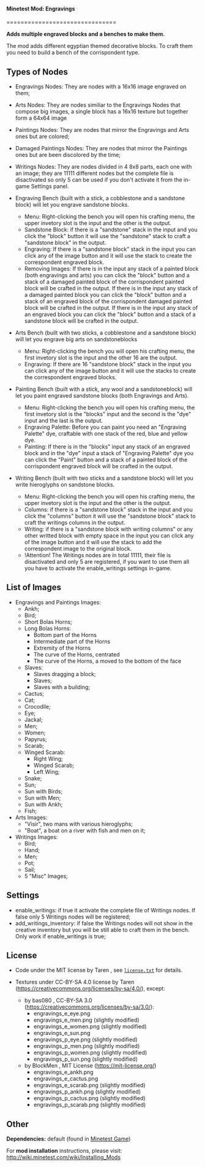 #### Minetest Mod: Engravings
===============================

**Adds multiple engraved blocks and a benches to make them.**

The mod adds different egyptian themed decorative blocks. To craft them you need to build a bench of the corrispondent type.

## Types of Nodes
- Engravings Nodes: They are nodes with a 16x16 image engraved on them;
- Arts Nodes: They are nodes similiar to the Engravings Nodes that compose big images, a single block has a 16x16 texture but together form a 64x64 image
- Paintings Nodes: They are nodes that mirror the Engravings and Arts ones but are colored;
- Damaged Paintings Nodes: They are nodes that mirror the Paintings ones but are been discolored by the time;
- Writings Nodes: They are nodes divided in 4 8x8 parts, each one with an image; they are 11111 different nodes but the complete file is disactivated so only 5 can be used if you don't activate it from the in-game Settings panel.

- Engraving Bench (built with a stick, a cobblestone and a sandstone block) will let you engrave sandstone blocks. 
    - Menu: Right-clicking the bench you will open his crafting menu, the upper invetory slot is the input and the other is the output. 
    - Sandstone Block: if there is a "sandstone" stack in the input and you click the "block" button it will use the "sandstone" stack to craft a "sandstone block" in the output. 
    - Engraving: If there is a "sandstone block" stack in the input you can click any of the image button and it will use the stack to create the correspondent engraved block. 
    - Removing Images: If there is in the input any stack of a painted block (both engravings and arts) you can click the "block" button and a stack of a damaged painted block of the corrispondent painted block will be crafted in the output. If there is in the input any stack of a damaged painted block you can click the "block" button and a stack of an engraved block of the corrispondent damaged painted block will be crafted in the output. If there is in the input any stack of an engraved block you can click the "block" button and a stack of a sandstone block will be crafted in the output. 

- Arts Bench (built with two sticks, a cobblestone and a sandstone block) will let you engrave big arts on sandstoneblocks
    - Menu: Right-clicking the bench you will open his crafting menu, the first invetory slot is the input and the other 16 are the output. 
    - Engraving: If there are 16 "sandstone block" stack in the input you can click any of the image button and it will use the stacks to create the correspondent engraved blocks.        

- Painting Bench (built with a stick, any wool and a sandstoneblock) will let you paint engraved sandstone blocks (both Engravings and Arts).
    - Menu: Right-clicking the bench you will open his crafting menu, the first invetory slot is the "blocks" input and the second is the "dye" input and the last is the output.
    - Engraving Palette: Before you can paint you need an "Engraving Palette" dye, craftable with one stack of the red, blue and yellow dye. 
    - Painting: If there is in the "blocks" input any stack of an engraved block and in the "dye" input a stack of "Engraving Palette" dye you can click the "Paint" button and a stack of a painted block of the corrispondent engraved block will be crafted in the output.  

- Writing Bench (built with two sticks and a sandstone block) will let you write hieroglyphs on sandstone blocks.
    - Menu: Right-clicking the bench you will open his crafting menu, the upper invetory slot is the input and the other is the output. 
    - Columns: if there is a "sandstone block" stack in the input and you click the "columns" button it will use the "sandstone block" stack to craft the writings columns in the output.
    - Writing: if there is a "sandstone block with writing columns" or any other writted block with empty space in the input you can click any of the image button and it will use the stack to add the correspondent image to the original block. 
    - !Attention! The Writings nodes are in total 11111, their file is disactivated and only 5 are registered, if you want to use them all you have to activate the enable_writings settings in-game.

## List of Images
- Engravings and Paintings Images:
    - Ankh;
    - Bird;
    - Short Bolas Horns;                                                
    - Long Bolas Horns:                                                    
        - Bottom part of the Horns                                       
        - Intermediate part of the Horns                                
        - Extremity of the Horns                                        
        - The curve of the Horns, centrated                             
        - The curve of the Horns, a moved to the bottom of the face     
    - Slaves:                                                           
        - Slaves dragging a block;                                      
        - Slaves;                                                       
        - Slaves with a building;                                       
    - Cactus;
    - Cat;
    - Crocodile;
    - Eye;
    - Jackal;
    - Men;
    - Women;
    - Papyrus;
    - Scarab;
    - Winged Scarab:
        - Right Wing;
        - Winged Scarab;
        - Left Wing;
    - Snake;
    - Sun;
    - Sun with Birds;
    - Sun with Men;
    - Sun with Ankh;
    - Fish;
- Arts Images:
    - "Visir", two mans with various hieroglyphs;
    - "Boat", a boat on a river with fish and men on it;
- Writings Images:
    - Bird;
    - Hand;
    - Men;
    - Pot;
    - Sail;
    - 5 "Misc" Images;

## Settings

- enable_writings: if true it activate the complete file of Writings nodes. If false only 5 Writings nodes will be registered;
- add_writings_inventory: if false the Writings nodes will not show in the creative inventory but you will be still able to craft them in the bench. Only work if enable_writings is true;

## License

- Code under the MIT license by Taren , see [`license.txt`](license.txt) for details.

- Textures under CC-BY-SA 4.0 license by Taren (https://creativecommons.org/licenses/by-sa/4.0/), except:
    - by bas080 , CC-BY-SA 3.0 (https://creativecommons.org/licenses/by-sa/3.0/):
        - engravings_e_eye.png 
        - engravings_e_men.png   (slightly modified) 
        - engravings_e_women.png (slightly modified) 
        - engravings_e_sun.png 
        - engravings_p_eye.png   (slightly modified)
        - engravings_p_men.png   (slightly modified)
        - engravings_p_women.png (slightly modified) 
        - engravings_p_sun.png   (slightly modified) 
    - by BlockMen , MIT License (https://mit-license.org/)
        - engravings_e_ankh.png
        - engravings_e_cactus.png
        - engravings_e_scarab.png   (slightly modified)
        - engravings_p_ankh.png     (slightly modified)
        - engravings_p_cactus.png   (slightly modified)
        - engravings_p_scarab.png   (slightly modified)

## Other

**Dependencies:** default (found in [Minetest Game][1])

For **mod installation** instructions, please visit: http://wiki.minetest.com/wiki/Installing_Mods

[1]: https://github.com/minetest/minetest_game